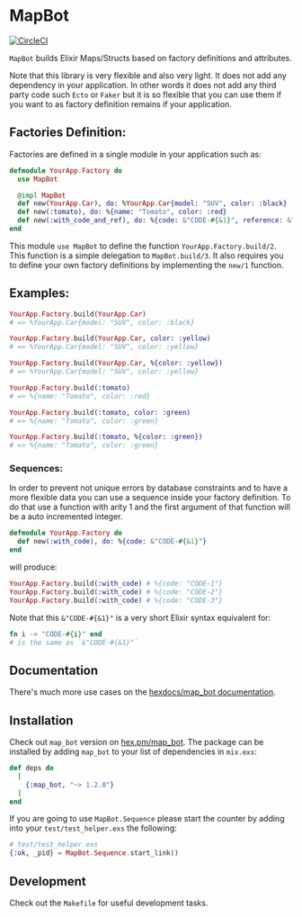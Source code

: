 # MapBot

[![CircleCI](https://circleci.com/gh/vnegrisolo/map_bot.svg?style=svg)](https://circleci.com/gh/vnegrisolo/map_bot)

`MapBot` builds Elixir Maps/Structs based on factory definitions and attributes.

Note that this library is very flexible and also very light. It does not add any dependency in your application. In other words it does not add any third party code such `Ecto` or `Faker` but it is so flexible that you can use them if you want to as factory definition remains if your application.

## Factories Definition:

Factories are defined in a single module in your application such as:

```elixir
defmodule YourApp.Factory do
  use MapBot

  @impl MapBot
  def new(YourApp.Car), do: %YourApp.Car{model: "SUV", color: :black}
  def new(:tomato), do: %{name: "Tomato", color: :red}
  def new(:with_code_and_ref), do: %{code: &"CODE-#{&1}", reference: &"REF-#{&1}"}
end
```

This module `use MapBot` to define the function `YourApp.Factory.build/2`. This function is a simple delegation to `MapBot.build/3`. It also requires you to define your own factory definitions by implementing the `new/1` function.

## Examples:

```elixir
YourApp.Factory.build(YourApp.Car)
# => %YourApp.Car{model: "SUV", color: :black}

YourApp.Factory.build(YourApp.Car, color: :yellow)
# => %YourApp.Car{model: "SUV", color: :yellow}

YourApp.Factory.build(YourApp.Car, %{color: :yellow})
# => %YourApp.Car{model: "SUV", color: :yellow}

YourApp.Factory.build(:tomato)
# => %{name: "Tomato", color: :red}

YourApp.Factory.build(:tomato, color: :green)
# => %{name: "Tomato", color: :green}

YourApp.Factory.build(:tomato, %{color: :green})
# => %{name: "Tomato", color: :green}
```

### Sequences:

In order to prevent not unique errors by database constraints and to have a more flexible data you can use a sequence inside your factory definition. To do that use a function with arity 1 and the first argument of that function will be a auto incremented integer.

```elixir
defmodule YourApp.Factory do
  def new(:with_code), do: %{code: &"CODE-#{&1}"}
end
```

will produce:

```elixir
YourApp.Factory.build(:with_code) # %{code: "CODE-1"}
YourApp.Factory.build(:with_code) # %{code: "CODE-2"}
YourApp.Factory.build(:with_code) # %{code: "CODE-3"}
```

Note that this `&"CODE-#{&1}"` is a very short Elixir syntax equivalent for:

```elixir
fn i -> "CODE-#{i}" end
# is the same as `&"CODE-#{&1}"`
```

## Documentation

There's much more use cases on the [hexdocs/map_bot documentation][hexdocs-map_bot].

## Installation

Check out `map_bot` version on [hex.pm/map_bot][hex-pm-map_bot]. The package can be installed by adding `map_bot` to your list of dependencies in `mix.exs`:

```elixir
def deps do
  [
    {:map_bot, "~> 1.2.0"}
  ]
end
```

If you are going to use `MapBot.Sequence` please start the counter by adding into your `test/test_helper.exs` the following:

```elixir
# test/test_helper.exs
{:ok, _pid} = MapBot.Sequence.start_link()
```

## Development

Check out the `Makefile` for useful development tasks.

<!-- Links & Images -->
[hex-pm-map_bot]: https://hex.pm/packages/map_bot 'MapBot on Hex'
[hexdocs-map_bot]: https://hexdocs.pm/map_bot/ 'MapBot on HexDocs'
